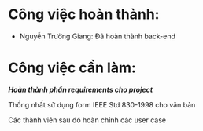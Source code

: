 # Công việc hoàn thành:
* Nguyễn Trường Giang: Đã hoàn thành back-end

# Công việc cần làm:
**_Hoàn thành phần requirements cho project_**

Thống nhất sử dụng form IEEE Std 830-1998 cho văn bản

Các thành viên sau đó hoàn chỉnh các user case